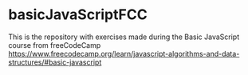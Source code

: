 # basicJavaScriptFCC
This is the repository with exercises made during the Basic JavaScript course from freeCodeCamp https://www.freecodecamp.org/learn/javascript-algorithms-and-data-structures/#basic-javascript
